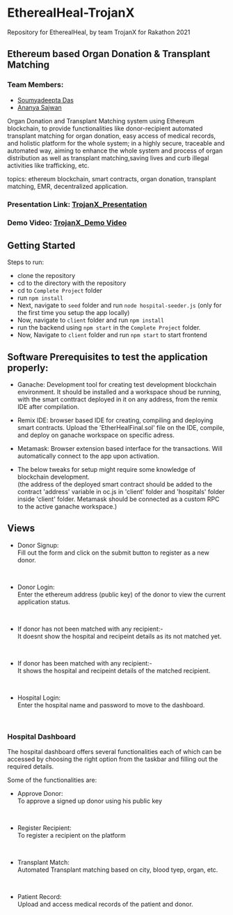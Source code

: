 # EtherealHeal-TrojanX
Repository for EtherealHeal, by team TrojanX for Rakathon 2021

## Ethereum based Organ Donation & Transplant Matching


### Team Members: 
- [Soumyadeepta Das](https://github.com/soumyadeeptadas)
- [Ananya Sajwan](https://github.com/ananya407)


Organ Donation and Transplant Matching system using Ethereum blockchain, to provide functionalities like donor-recipient automated transplant matching for organ donation, easy access of medical records, and holistic platform for the whole system; in a highly secure, traceable and automated way, aiming to enhance the whole system and process of organ distribution as well as transplant matching,saving lives and curb illegal activities like trafficking, etc.

topics: ethereum blockchain, smart contracts, organ donation, transplant matching, EMR, decentralized application.



### Presentation Link: [TrojanX_Presentation](https://github.com/soumyadeeptadas/EtherealHeal-TrojanX/blob/master/TrojanX-FINAL%20PPT-RakutenHack.pdf)

### Demo Video: [TrojanX_Demo Video](https://drive.google.com/file/d/1JPYP95F7l4sa9xlSx_g6sqgIAxhiYBDF/view?usp=sharing)

## Getting Started

Steps to run:
- clone the repository
- cd to the directory with the repository
- cd to `Complete Project` folder
- run `npm install` 
- Next, navigate to `seed` folder and run
  `node hospital-seeder.js` (only for the first time you setup the app locally)
- Now, navigate to `client` folder and run `npm install`
- run the backend using `npm start` in the `Complete Project` folder.
- Now, Navigate to `client` folder and run `npm start` to start frontend

## Software Prerequisites to test the application properly:
- Ganache: Development tool for creating test development blockchain environment. It should be installed and a workspace shoud be running, with the smart conttract deployed in it on any address, from the remix IDE after compilation.

- Remix IDE: browser based IDE for creating, compiling and deploying smart contracts. Upload the 'EtherHealFinal.sol' file on the IDE, compile, and deploy on ganache workspace on specific adress.

- Metamask: Browser extension based interface for the transactions. Will automatically connect to the app upon activation.

- The below tweaks for setup might require some knowledge of blockchain development.<br>
(the address of the deployed smart contract should be added to the contract 'address' variable in oc.js in 'client' folder and 'hospitals' folder inside 'client' folder. Metamask should be connected as a custom RPC to the active ganache workspace.)

## Views

- Donor Signup: <br/>
Fill out the form and click on the submit button to register as a new donor.

<br/>

- Donor Login: <br/>
Enter the ethereum address (public key) of the donor to view the current application status.

<br/>

- If donor has not been matched with any recipient:-<br>
It doesnt show the hospital and recipeint details as its not matched yet.

<br/>

- If donor has been matched with any recipient:-<br>
It shows the hospital and recipeint details of the matched recipient.

<br/>

- Hospital Login: <br/>
Enter the hospital name and password to move to the dashboard.

<br/>


### Hospital Dashboard

The hospital dashboard offers several functionalities each of which can be accessed by choosing the right option from the taskbar and filling out the required details.

Some of the functionalities are:

- Approve Donor: <br/>
To approve a signed up donor using his public key

<br/>

- Register Recipient:<br/>
To register a recipient on the platform

<br/>

- Transplant Match: <br/>
Automated Transplant matching based on city, blood tyep, organ, etc.

<br/>

- Patient Record: <br/>
Upload and access medical records of the patient and donor.

<br/>
